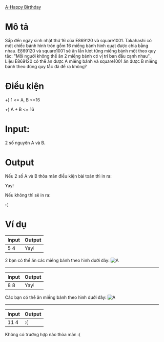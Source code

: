 [A-Happy Birthday](https://atcoder.jp/contests/ABC100/tasks/abc100_a)

# Mô tả
Sắp đến ngày sinh nhật thứ 16 của E869120 và square1001. 
Takahashi có một chiếc bánh hình tròn gồm 16 miếng bánh hình quạt được chia bằng nhau. 
E869120 và square1001 sẽ ăn lần lượt từng miếng bánh một theo quy tắc: "Mỗi người không thể ăn 2 miếng bánh có vị trí ban đầu cạnh nhau". 
Liệu E869120 có thể ăn được A miếng bánh và square1001 ăn được B miếng bánh theo đúng quy tắc đã đề ra không?

# Điều kiện 
+) 1 <= A, B <=16

+) A + B <= 16

# Input:
2 số nguyên A và B.

# Output
Nếu 2 số A và B thỏa mãn điều kiện bài toán thì in ra:

Yay!

Nếu không thì sẽ in ra:

:(

# Ví dụ
| Input | Output |
| ----- | ----- |
| 5 4 | Yay! |

2 bạn có thể ăn các miếng bánh theo hình dưới đây:
![A](https://img.atcoder.jp/abc100/e87fa456a900ac9ae36671ae8bd5eeea.png)

------------------
| Input | Output |
| ----- | ----- |
| 8 8 | Yay! |

Các bạn có thể ăn miếng bánh theo hình dưới đây:
![A](https://img.atcoder.jp/abc100/a7989ac033e6ba86e14078864c20d9c5.png)

-----------------
| Input | Output |
| ----- | ----- |
| 11 4 | :( |

Không có trường hợp nào thỏa mãn :(


